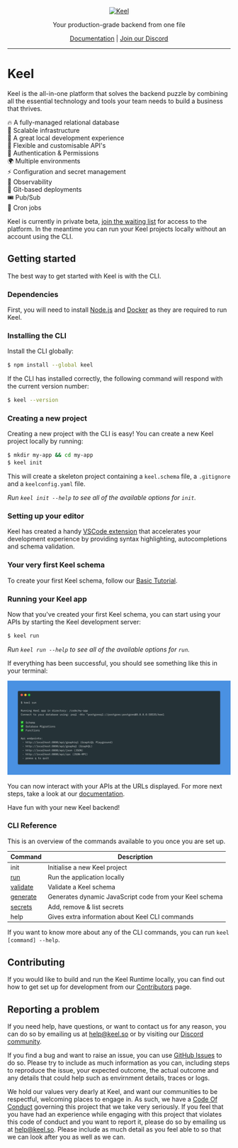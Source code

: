 <p align="center">
  <a href="https://keel.so/">
    <img alt="Keel" src="https://raw.githubusercontent.com/teamkeel/keel/main/docs/images/keel.svg" width="300" />
  </a>
</p>

  <p align="center">Your production-grade backend from one file<p>

<p align="center">
   <a href="https://docs.keel.so">Documentation</a> | <a href="https://keel.so/discord">Join our Discord</a>
</p>

---

# Keel

Keel is the all-in-one platform that solves the backend puzzle by combining all the essential technology and tools your team needs to build a business that thrives.

🔥 A fully-managed relational database  
🔨 Scalable infrastructure  
🦄 A great local development experience  
🤝 Flexible and customisable API's  
👻 Authentication & Permissions  
🌍 Multiple environments  
⚡️ Configuration and secret management  
🧐 Observability  
🚀 Git-based deployments  
🎟️ Pub/Sub  
💼 Cron jobs 

Keel is currently in private beta, [join the waiting list](https://keel.so/) for access to the platform. In the meantime you can run your Keel projects locally without an account using the CLI.

## Getting started

The best way to get started with Keel is with the CLI. 

### Dependencies

First, you will need to install [Node.js](https://nodejs.org/) and [Docker](https://docker.com/) as they are required to run Keel. 

### Installing the CLI

Install the CLI globally:

```bash
$ npm install --global keel
```

If the CLI has installed correctly, the following command will respond with the current version number:

```bash
$ keel --version
```

### Creating a new project

Creating a new project with the CLI is easy! You can create a new Keel project locally by running:

```bash
$ mkdir my-app && cd my-app
$ keel init
```

This will create a skeleton project containing a `keel.schema` file, a `.gitignore` and a `keelconfig.yaml` file.

_Run `keel init --help` to see all of the available options for `init`._

### Setting up your editor

Keel has created a handy [VSCode extension](https://marketplace.visualstudio.com/items?itemName=teamkeel.vscode-keel) that accelerates your development experience by providing syntax highlighting, autocompletions and schema validation.

### Your very first Keel schema

To create your first Keel schema, follow our [Basic Tutorial](https://docs.keel.so/tutorial#the-keel-schema).

### Running your Keel app

Now that you've created your first Keel schema, you can start using your APIs by starting the Keel development server:

```bash
$ keel run
```

_Run `keel run --help` to see all of the available options for `run`._

If everything has been successful, you should see something like this in your terminal:

![Keel CLI](docs/images/cli-run.png)

You can now interact with your APIs at the URLs displayed. For more next steps, take a look at our [documentation](https://docs.keel.so/).

Have fun with your new Keel backend!

### CLI Reference

This is an overview of the commands available to you once you are set up.

| Command    | Description                                                         |
| ---------- | ------------------------------------------------------------------- |
| init       | Initialise a new Keel project                                       |
| [run](https://docs.keel.so/cli#running-your-project)        | Run the application locally                                         |
| [validate](https://docs.keel.so/cli#validating)   | Validate a Keel schema                                            |
| [generate](https://docs.keel.so/cli#generating-code)   | Generates dynamic JavaScript code from your Keel schema          |
| [secrets](https://docs.keel.so/secrets#secrets-in-development)    | Add, remove & list secrets                                          |
| help       | Gives extra information about Keel CLI commands                                       |

If you want to know more about any of the CLI commands, you can run `keel [command] --help`. 

## Contributing

If you would like to build and run the Keel Runtime locally, you can find out how to get set up for development from our [Contributors](CONTRIBUTING.md) page. 

## Reporting a problem

If you need help, have questions, or want to contact us for any reason, you can do so by emailing us at [help@keel.so](mailto:help@keel.so) or by visiting our [Discord community](https://keel.so/discord).

If you find a bug and want to raise an issue, you can use [GitHub Issues](https://github.com/teamkeel/keel/issues) to do so. Please try to include as much information as you can, including steps to reproduce the issue, your expected outcome, the actual outcome and any details that could help such as envirnment details, traces or logs.

We hold our values very dearly at Keel, and want our communities to be respectful, welcoming places to engage in. As such, we have a [Code Of Conduct](CODE_OF_CONDUCT.md) governing this project that we take very seriously. If you feel that you have had an experience while engaging with this project that violates this code of conduct and you want to report it, please do so by emailing us at [help@keel.so](mailto:help@keel.so). Please include as much detail as you feel able to so that we can look after you as well as we can.